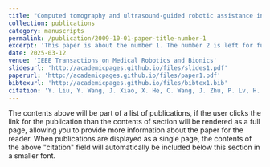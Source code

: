 ```yaml
---
title: "Computed tomography and ultrasound-guided robotic assistance in percutaneous puncture in abdominal phantom and porcine liver models"
collection: publications
category: manuscripts
permalink: /publication/2009-10-01-paper-title-number-1
excerpt: 'This paper is about the number 1. The number 2 is left for future work.'
date: 2025-03-12
venue: 'IEEE Transactions on Medical Robotics and Bionics'
slidesurl: 'http://academicpages.github.io/files/slides1.pdf'
paperurl: 'http://academicpages.github.io/files/paper1.pdf'
bibtexurl: 'http://academicpages.github.io/files/bibtex1.bib'
citation: 'Y. Liu, Y. Wang, J. Xiao, X. He, C. Wang, J. Zhu, P. Lv, H. Cai, L. Qiu, Y. Zhu, Y. Li, and L. Lu, “Computed tomography and ultrasound-guided robotic assistance in percutaneous puncture in abdominal phantom and porcine liver models,” IEEE Transactions on Medical Robotics and Bionics, vol. 7, no. 2, pp. 542–549, 2025.'
---
```

The contents above will be part of a list of publications, if the user clicks the link for the publication than the contents of section will be rendered as a full page, allowing you to provide more information about the paper for the reader. When publications are displayed as a single page, the contents of the above "citation" field will automatically be included below this section in a smaller font.
